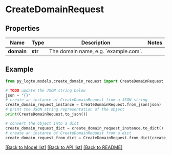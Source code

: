 # CreateDomainRequest


## Properties

Name | Type | Description | Notes
------------ | ------------- | ------------- | -------------
**domain** | **str** | The domain name, e.g. &#x60;example.com&#x60;. | 

## Example

```python
from py_logto.models.create_domain_request import CreateDomainRequest

# TODO update the JSON string below
json = "{}"
# create an instance of CreateDomainRequest from a JSON string
create_domain_request_instance = CreateDomainRequest.from_json(json)
# print the JSON string representation of the object
print(CreateDomainRequest.to_json())

# convert the object into a dict
create_domain_request_dict = create_domain_request_instance.to_dict()
# create an instance of CreateDomainRequest from a dict
create_domain_request_from_dict = CreateDomainRequest.from_dict(create_domain_request_dict)
```
[[Back to Model list]](../README.md#documentation-for-models) [[Back to API list]](../README.md#documentation-for-api-endpoints) [[Back to README]](../README.md)


